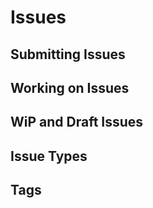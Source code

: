 # Issues

## Submitting Issues

## Working on Issues

## WiP and Draft Issues

## Issue Types

## Tags
